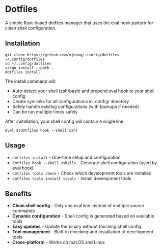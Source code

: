 # Dotfiles

A simple Rust-based dotfiles manager that uses the eval hook pattern for clean shell configuration.

## Installation

```shell
git clone https://github.com/mjhong/.config/dotfiles ~/.config/dotfiles
cd ~/.config/dotfiles
cargo install --path .
dotfiles install
```

The install command will:
- Auto-detect your shell (zsh/bash) and prepend eval hook to your shell config
- Create symlinks for all configurations in .config/ directory
- Safely handle existing configurations (with backups if needed)
- Can be run multiple times safely

After installation, your shell config will contain a single line:
```shell
eval $(dotfiles hook --shell zsh)
```

## Usage

- `dotfiles install` - One-time setup and configuration
- `dotfiles hook --shell <shell>` - Generate shell configuration (used by eval hook)
- `dotfiles tools check` - Check which development tools are installed
- `dotfiles tools install <tool>` - Install development tools

## Benefits

- **Clean shell config** - Only one eval line instead of multiple source commands
- **Dynamic configuration** - Shell config is generated based on available tools
- **Easy updates** - Update the binary without touching shell config
- **Tool management** - Built-in checking and installation of development tools
- **Cross-platform** - Works on macOS and Linux

